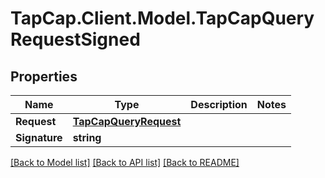 # TapCap.Client.Model.TapCapQueryRequestSigned
## Properties

Name | Type | Description | Notes
------------ | ------------- | ------------- | -------------
**Request** | [**TapCapQueryRequest**](TapCapQueryRequest.md) |  | 
**Signature** | **string** |  | 

[[Back to Model list]](../README.md#documentation-for-models) [[Back to API list]](../README.md#documentation-for-api-endpoints) [[Back to README]](../README.md)

